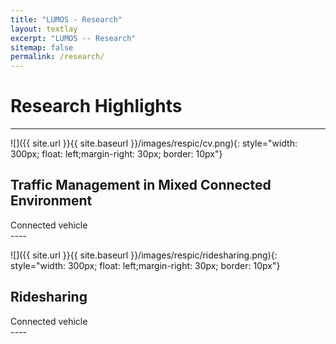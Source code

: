```yaml
---
title: "LUMOS - Research"
layout: textlay
excerpt: "LUMOS -- Research"
sitemap: false
permalink: /research/
---
```


# Research Highlights

---

![]({{ site.url }}{{ site.baseurl }}/images/respic/cv.png){: style="width: 300px; float: left;margin-right: 30px; border: 10px"}

## Traffic Management in Mixed Connected Environment
<div style="text-align: justify">
Connected vehicle
</div>
---- 

![]({{ site.url }}{{ site.baseurl }}/images/respic/ridesharing.png){: style="width: 300px; float: left;margin-right: 30px; border: 10px"}

## Ridesharing
<div style="text-align: justify">
Connected vehicle
</div>
---- 

